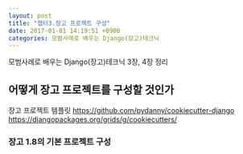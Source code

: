 ```yaml
---
layout: post
title: "챕터3.장고 프로젝트 구성"
date: 2017-01-01 14:19:51 +0900
categories: 모범사례로 배우는 Django(장고)테크닉
---
```

모범사례로 배우는 Django(장고)테크닉 3장, 4장 정리
## 어떻게 장고 프로젝트를 구성할 것인가
장고 프로젝트 템플릿 https://github.com/pydanny/cookiecutter-django
https://djangopackages.org/grids/g/cookiecutters/
### 장고 1.8의 기본 프로젝트 구성
